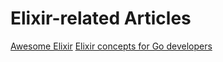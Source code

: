 # Elixir-related Articles

[Awesome Elixir](https://github.com/h4cc/awesome-elixir#networking)
[Elixir concepts for Go developers](https://texlution.com/post/elixir-concepts-for-golang-developers/)
